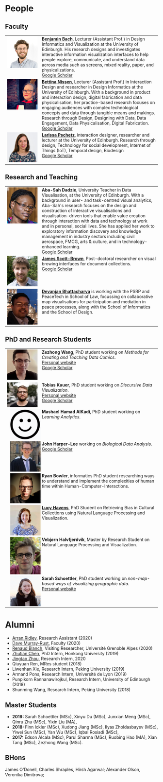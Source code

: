 # People

## Faculty

<table>
  <tr>
    <td style="vertical-align:top;width:100px;"><img src="/people/bach.png"/></td>
    <td style="vertical-align:top;">
      <b><a href="/bach">Benjamin Bach</a></b>, Lecturer (Assistant Prof.) in Design Informatics and Visualization at the University of Edinburgh. His research designs and investigates interactive information visualization interfaces to help people explore, communicate, and understand data across media such as screens, mixed reality, paper, and physicalizations.
      <br/>
      <a href="https://scholar.google.com/citations?user=dXbz4FgAAAAJ&hl=en&oi=ao">Google Scholar</a>
    </td>
  </tr>
  <tr>
    <td style="vertical-align:top;width:100px;"><img src="/people/bettina.jpg"/></td>
    <td style="vertical-align:top;">
      <b><a href="http://data-things.com">Bettina Nissen</a></b>, Lecturer (Assistant Prof.) in Interaction Design and researcher in Design Informatics at the University of Edinburgh. With a background in product and interaction design, digital fabrication and data physicalisation, her practice-based research focuses on engaging audiences with complex technological concepts and data through tangible means and makings. Research through Design, Designing with Data, Data Engagement, Data Physicalisation, Digital Fabrication.
      <br/>
      <a href="https://scholar.google.com/citations?user=yv5H92AAAAAJ&hl=en&oi=ao">Google Scholar</a>
    </td>
  </tr>

  <tr>
    <td style="vertical-align:top;width:100px;"><img src="/people/larissa.jpg"/></td>
    <td style="vertical-align:top;">
      <b><a href="http://entretags.de/">Larissa Pschetz</a></b>, interaction designer, researcher and lecturer at the University of Edinburgh. Research through design, Technology for social development, Internet of Things (IoT), Temporal design, Biodesign
      <br/>
      <a href="https://scholar.google.com/citations?user=tncrPCIAAAAJ&hl=en&oi=ao">Google Scholar</a>
    </td>
  </tr>
</table>

## Research and Teaching

<table>
<tr>
    <td style="vertical-align:top;width:100px;"><img src="/people/aba-sah.png"/></td>
    <td style="vertical-align:top;">
      <b>Aba-Sah Dadzie</b>, University Teacher in Data Visualisation, at the University of Edinburgh. With a background in user- and task-centred visual analytics, Aba-Sah's research focuses on the design and construction of interactive visualisations and visualisation-driven tools that enable value creation through interaction with data and technology at work and in personal, social lives. She has applied her work to exploratory information discovery and knowledge management in industry sectors including civil aerospace, FMCG, arts & culture, and in technology-enhanced learning.
      <br/>
      <a href="https://scholar.google.com/citations?hl=en&user=1Sq86LcAAAAJ&view_op=list_works&sortby=pubdate#d=gs_hdr_drw">Google Scholar</a>
    </td>
   </tr>
  <tr>
    <td style="vertical-align:top;width:100px;"><img src="/people/james-scottbrown.png"/></td>
    <td style="vertical-align:top;">
      <b><a href="http://jamesscottbrown.com/"> James Scott-Brown</a></b>, Post-doctoral researcher on visual browing interfaces for document collections.
      <br/>
      <a href="https://scholar.google.com/citations?user=2CciQUsAAAAJ&hl=en&oi=ao">Google Scholar</a>
    </td>
   </tr>
<!-- 
   <tr>
    <td style="vertical-align:top;width:100px;"><img src="people/arran-ridley.png"/></td>
    <td style="vertical-align:top;">
      <b><a href="https://ahc.leeds.ac.uk/media/pgr/1617/arran-l-ridley">Arran Ridley</a></b>, Research Assistant on visualization tools and measuring engagement.
    </td>
   </tr>
-->
   <tr>
    <td style="vertical-align:top;width:100px;"><img src="/people/devanjan.png"/></td>
    <td style="vertical-align:top;">
      <b><a href="https://sites.google.com/site/bhattacharyadevanjan/home">Devanjan Bhattacharya</a></b> is working with the PSRP and PeaceTech in School of Law, focussing on collaborative map visualisations for participation and mediation in peace processes, along with the School of Informatics and the School of Design.
    </td>
   </tr>

</table>

## PhD and Research Students

<table>
<tr>
   <td style="vertical-align:top;width:100px;"><img src="/people/wang.jpg"></td>
    <td style="vertical-align:top;">
      <b>Zezhong Wang</b>, PhD student working on <i>Methods for Creating and Teaching Data Comics</i>.
      <br/>
      <a href="https://www.designinformatics.org/person/zezhong-wang/">Personal website</a>
      <br/>
      <a href="https://scholar.google.com/citations?user=EJ8drhwAAAAJ&hl=en&oi=ao">Google Scholar</a>
    </td>
  </tr>
  <tr>
   <td style="vertical-align:top;width:100px;"><img src="/people/kauer.jpg" style="width:150px;float:left"/></td>
    <td style="vertical-align:top;">
      <b>Tobias Kauer</b>, PhD student working on <i>Discursive Data Visualization</i>.
      <br/>
      <a href="https://tobiaskauer.org/">Personal website</a>      
      <br/>
      <a href="https://scholar.google.com/citations?user=qDN6jW4AAAAJ&hl=en&oi=ao">Google Scholar</a>
    </td>
  </tr>
  <tr>
   <td style="vertical-align:top;width:100px;"><img src="/people/default.png" style="width:150px;float:left;margin-left:10px"/></td>
    <td style="vertical-align:top;">
      <b>Mashael Hamad AlKadi</b>, PhD student working on <i>Learning Analytics</i>.
    </td>
  </tr>
  <tr>
   <td style="vertical-align:top;width:100px;"><img src="/people/harper-lee.jpg" style="width:150px;float:left;margin-left:10px"/></td>
    <td style="vertical-align:top;">
      <b>John Harper-Lee</b> working on <i>Biological Data Analysis</i>.
      <br/>
      <a href="https://scholar.google.com/citations?user=qDN6jW4AAAAJ&hl=en&oi=ao">Google Scholar</a>
    </td>
  </tr>
  <tr>
   <td style="vertical-align:top;width:100px;"><img src="/people/bowler.jpg" style="width:150px;float:left;margin-left:10px"/></td>
    <td style="vertical-align:top;">
      <b>Ryan Bowler</b>, informatics PhD student researching ways to understand and implement the complexities of human time within Human-Computer-Interactions.
      <br/>
    </td>
  </tr>
  <tr>
   <td style="vertical-align:top;width:100px;"><img src="/people/LucyHavens.jpg" style="width:150px;float:left;margin-left:10px"/></td>
    <td style="vertical-align:top;">
  <a href="https://ljhavens.myportfolio.com"><b>Lucy Havens</b></a>, PhD Student on Retrieving Bias in Cultural Collections using Natural Language Processing and Visualization.
      <br/>
    </td>
  </tr>
  <tr>
   <td style="vertical-align:top;width:100px;"><img src="/people/vebjorn.png" style="width:150px;float:left;margin-left:10px"/></td>
    <td style="vertical-align:top;">
  <a><b>Vebjørn Halvfjerdvik</b></a>, Master by Research Student on Natural Language Processing and Visualization.
      <br/>
    </td>
  </tr>
  <tr>
   <td style="vertical-align:top;width:100px;"><img src="/people/schoettler.jpg" style="width:150px;float:left;margin-left:10px"/></td>
    <td style="vertical-align:top;">
      <b>Sarah Schoettler</b>, PhD student working on <i>non-map-based ways of visualizing geographic data</i>.
      <br/>
      <a href="https://sarahschoettler.com/">Personal website</a>
    </td>
  </tr>
</table>

# Alumni

- [Arran Ridley](https://uclab.fh-potsdam.de/people/arran-ridley/), Research Assistant (2020)
- [Dave Murray-Rust](http://dave.murray-rust.org), Faculty (2020)
- [Renaud Blanch](http://iihm.imag.fr/en/member/blanch), Visiting Researcher, Université Grenoble Alpes (2020)
- [Zhutian Chen](https://chenzhutian.org/), PhD Intern, Honkong University (2019)
- [Jingtao Zhou](http://www.tzingtao.com), Research Intern, 2020
- Qiuyuan Ren, MRes student (2018)
- Liwenhan Xie, Research Intern, Peking University (2019)
- Armand Pons, Research Intern, Université de Lyon (2019)
- Punpikorn Rannanawirojkul, Research Intern, University of Edinburgh (2018)
- Shunming Wang, Research Intern, Peking University (2018)

## Master Students

- **2019:** Sarah Schoettler (MSc),
  Xinyu Du (MSc),
  Junxian Meng (MSc),
  Qinru Zhu (MSc),
  Yixin Liu (MA),
- **2018:** Finn Ickler (MSc),
  Xudong Jiang (MSc),
  Ilyas Zholdasbayev (MSc),
  Yiwei Sun (MSc),
  Yan Wu (MSc),
  Iqbal Rosiadi (MSc),
- **2017:**
  Edson Alcala (MSc),
  Parul Sharma (MSc),
  Ruobing Hao (MA),
  Xian Tang (MSc),
  Zezhong Wang (MSc).

## BHons

James O’Donell,
Charles Shraples,
Hirsh Agarwal;
Alexander Olson,
Veronika Dimitrova;
